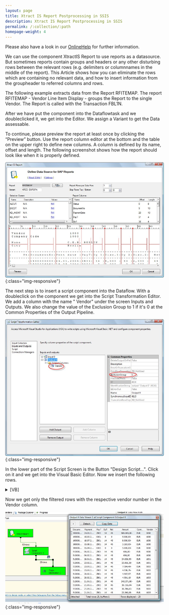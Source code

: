 ```yaml
---
layout: page
title: Xtract IS Report Postprocessing in SSIS
description: Xtract IS Report Postprocessing in SSIS
permalink: /:collection/:path
homepage-weight: 4
---
```


Please also have a look in our [OnlineHelp](https://help.theobald-software.com/en/) for further information.

We can use the component XtractIS Report to use reports as a datasource. But sometimes reports contain groups and headers or any other disturbing rows between the relevant rows (e.g. delimiters or columnnames in the middle of the report). This Article shows how you can eliminate the rows which are containing no relevant data, and how to insert information from the groupheader to referred columns and rows.

The following example extracts data from the Report RFITEMAP. The report RFITEMAP - Vendor Line Item Display - groups the Report to the single Vendor. The Report is called with the Transaction FBL1N.

After we have put the component into the Dataflowtask and we doubleclicked it, we get into the Editor. We assign a Variant to get the Data assessable.

To continue, please preview the report at least once by clicking the “Preview” button. Use the report column editor at the bottom and the table on the upper right to define new columns. A column is defined by its name, offset and length. The following screenshot shows how the report should look like when it is properly defined.

![DatasourceSAPReportsEn](/img/contents/DatasourceSAPReportsEn.jpg){:class="img-responsive"}

The next step is to insert a script component into the Dataflow. With a doubleclick on the component we get into the Script Transformation Editor. We add a column with the name " Vendor" under the screen Inputs and Outputs. We also change the value of the Exclusion Group to 1 if it's 0 at the Common Properties of the Output Pipeline.

![ScriptTransformationEn](/img/contents/ScriptTransformationEn.jpg){:class="img-responsive"}

In the lower part of the Script Screen is the Button "Design Script...". Click on it and we get into the Visual Basic Editor. Now we insert the following rows.

<details>
<summary>[VB]</summary>
{% highlight visualbasic %}
Public Class ScriptMain
    Inherits UserComponent
    Dim Vendor As String
  
  
    Public Overrides Sub Input0_ProcessInputRow(ByVal Row As Input0Buffer)
        Dim retValue As Integer
  
        'If the Groupheader is containing any Vendorinformation  
        '(in our Case the Word "Vendo") the value from the same DataRow in the
        'Column PaymentDate is written to the variable "Vendor".
  
        If Row.Status.ToString().Trim().Contains("Vendo") Then
  
            If Integer.TryParse(Row.PaymentDate.ToString(), retValue) = True Then
                Vendor = Row.PaymentDate.ToString().Trim()
            End If
  
        End If
  
         'The Vendorinformation is written in the Vendor Column
        Row.Vendor = Vendor
  
        'If there is a Integer Value in the Column "Net" than the DataRow will be send to the Output 
        'The Column "NET" is out indicator column to filter the relevant DataRows.
        If Int32.TryParse(Row.Net.ToString(), retValue) = True Then Row.DirectRowToOutput0()
  
  
    End Sub
{% endhighlight %}
</details>

Now we get only the filtered rows with the respective vendor number in the Vendor column.

![XtractISReportEn](/img/contents/XtractISReportEn.jpg){:class="img-responsive"}
